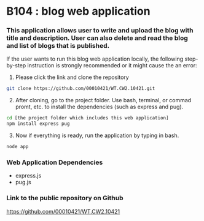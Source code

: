 # B104 : blog web application 

### This application allows user to write and upload the blog with title and description. User can also delete and read the blog and list of blogs that is published. 

If the user wants to run this blog web application locally, the following step-by-step instruction is strongly recommended or it might cause the an error: 

1. Please click the link and clone the repository 

``` bash 
git clone https://github.com/00010421/WT.CW2.10421.git 
```


2. After cloning, go to the project folder. Use bash, terminal, or commad promt, etc. to install the dependencies (such as express and pug). 

```bash
cd [the project folder which includes this web application] 
npm install express pug
```


3. Now if everything is ready, run the application by typing in bash. 
```bash
node app
```



### Web Application Dependencies
- express.js
- pug.js 


### Link to the public repository on Github
https://github.com/00010421/WT.CW2.10421

